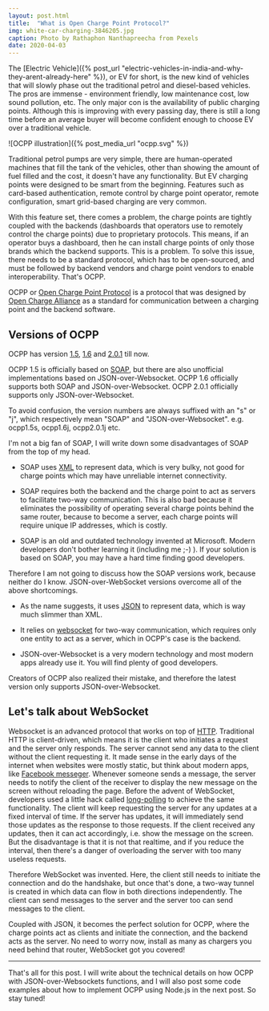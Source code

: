 ```yaml
---
layout: post.html
title:  "What is Open Charge Point Protocol?"
img: white-car-charging-3846205.jpg
caption: Photo by Rathaphon Nanthapreecha from Pexels
date: 2020-04-03
---
```


The [Electric Vehicle]({% post_url "electric-vehicles-in-india-and-why-they-arent-already-here" %}), or EV for short, is the new kind of vehicles that will slowly phase out the traditional petrol and diesel-based vehicles. The pros are immense - environment friendly, low maintenance cost, low sound pollution, etc. The only major con is the availability of public charging points. Although this is improving with every passing day, there is still a long time before an average buyer will become confident enough to choose EV over a traditional vehicle.

![OCPP illustration]({% post_media_url "ocpp.svg" %})

Traditional petrol pumps are very simple, there are human-operated machines that fill the tank of the vehicles, other than showing the amount of fuel filled and the cost, it doesn't have any functionality. But EV charging points were designed to be smart from the beginning. Features such as card-based authentication, remote control by charge point operator, remote configuration, smart grid-based charging are very common.

With this feature set, there comes a problem, the charge points are tightly coupled with the backends (dashboards that operators use to remotely control the charge points) due to proprietary protocols. This means, if an operator buys a dashboard, then he can install charge points of only those brands which the backend supports. This is a problem. To solve this issue, there needs to be a standard protocol, which has to be open-sourced, and must be followed by backend vendors and charge point vendors to enable interoperability. That's OCPP.

OCPP or [Open Charge Point Protocol](https://www.openchargealliance.org/protocols/ocpp-16/) is a protocol that was designed by [Open Charge Alliance](https://www.openchargealliance.org/) as a standard for communication between a charging point and the backend software.

## Versions of OCPP

OCPP has version [1.5](https://www.openchargealliance.org/protocols/ocpp-15/), [1.6](https://www.openchargealliance.org/protocols/ocpp-16/) and [2.0.1](https://www.openchargealliance.org/protocols/ocpp-201/) till now.

OCPP 1.5 is officially based on [SOAP](https://en.wikipedia.org/wiki/SOAP), but there are also unofficial implementations based on JSON-over-Websocket. OCPP 1.6 officially supports both SOAP and JSON-over-Websocket. OCPP 2.0.1 officially supports only JSON-over-Websocket.

To avoid confusion, the version numbers are always suffixed with an "s" or "j", which respectively mean "SOAP" and "JSON-over-Websocket". e.g. ocpp1.5s, ocpp1.6j, ocpp2.0.1j etc.

I'm not a big fan of SOAP, I will write down some disadvantages of SOAP from the top of my head.

* SOAP uses [XML](https://en.wikipedia.org/wiki/XML) to represent data, which is very bulky, not good for charge points which may have unreliable internet connectivity.

* SOAP requires both the backend and the charge point to act as servers to facilitate two-way communication. This is also bad because it eliminates the possibility of operating several charge points behind the same router, because to become a server, each charge points will require unique IP addresses, which is costly.

* SOAP is an old and outdated technology invented at Microsoft. Modern developers don't bother learning it (including me ;-) ). If your solution is based on SOAP, you may have a hard time finding good developers.

Therefore I am not going to discuss how the SOAP versions work, because neither do I know. JSON-over-WebSocket versions overcome all of the above shortcomings.

* As the name suggests, it uses [JSON](https://www.json.org/json-en.html) to represent data, which is way much slimmer than XML.

* It relies on [websocket](https://developer.mozilla.org/en-US/docs/Web/API/WebSockets_API) for two-way communication, which requires only one entity to act as a server, which in OCPP's case is the backend.

* JSON-over-Websocket is a very modern technology and most modern apps already use it. You will find plenty of good developers.

Creators of OCPP also realized their mistake, and therefore the latest version only supports JSON-over-Websocket.

## Let's talk about WebSocket

Websocket is an advanced protocol that works on top of [HTTP](https://developer.mozilla.org/en-US/docs/Web/HTTP). Traditional HTTP is client-driven, which means it is the client who initiates a request and the server only responds. The server cannot send any data to the client without the client requesting it. It made sense in the early days of the internet when websites were mostly static, but think about modern apps, like [Facebook messeger](https://www.messenger.com/). Whenever someone sends a message, the server needs to notify the client of the receiver to display the new message on the screen without reloading the page. Before the advent of WebSocket, developers used a little hack called [long-polling](https://www.pubnub.com/blog/http-long-polling/) to achieve the same functionality. The client will keep requesting the server for any updates at a fixed interval of time. If the server has updates, it will immediately send those updates as the response to those requests. If the client received any updates, then it can act accordingly, i.e. show the message on the screen. But the disadvantage is that it is not that realtime, and if you reduce the interval, then there's a danger of overloading the server with too many useless requests.

Therefore WebSocket was invented. Here, the client still needs to initiate the connection and do the handshake, but once that's done, a two-way tunnel is created in which data can flow in both directions independently. The client can send messages to the server and the server too can send messages to the client.

Coupled with JSON, it becomes the perfect solution for OCPP, where the charge points act as clients and initiate the connection, and the backend acts as the server. No need to worry now, install as many as chargers you need behind that router, WebSocket got you covered!

---

That's all for this post. I will write about the technical details on how OCPP with JSON-over-Websockets functions, and I will also post some code examples about how to implement OCPP using Node.js in the next post. So stay tuned!

